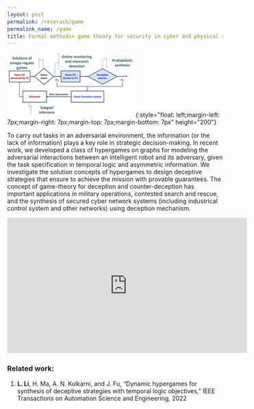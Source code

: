 ```yaml
---
layout: post
permalink: /reserach/game
permalink_name: /game
title: Formal methods+ game theory for security in cyber and physical systems
---
```


![](../assets/t-ase-hypergame-300x150-1.jpg){:style="float: left;margin-left: 7px;margin-right: 7px;margin-top: 7px;margin-bottom: 7px" height="200"}


To carry out tasks in an adversarial environment, the information (or the lack of information) plays a key role in strategic decision-making. In recent work, we developed a class of hypergames on graphs for modeling the adversarial interactions between an intelligent robot and its adversary, given the task specification in temporal logic and asymmetric information. We investigate the solution concepts of hypergames to design deceptive strategies that ensure to achieve the mission with provable guarantees. The concept of game-theory for deception and counter-deception has important applications in military operations, contested search and rescue, and the synthesis of secured cyber network systems (including industrical control system and other networks) using deception mechanism.


<iframe width="560" height="315" src="https://www.youtube.com/embed/J6JVcfapAcE" title="YouTube video player" frameborder="0" allow="accelerometer; autoplay; clipboard-write; encrypted-media; gyroscope; picture-in-picture" allowfullscreen></iframe>


### Related work:

1. **L. Li**, H. Ma, A. N. Kulkarni, and J. Fu, “Dynamic hypergames for synthesis of deceptive strategies with temporal logic objectives,” IEEE Transactions on Automation Science and Engineering, 2022